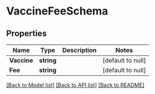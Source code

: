 # VaccineFeeSchema

## Properties
Name | Type | Description | Notes
------------ | ------------- | ------------- | -------------
**Vaccine** | **string** |  | [default to null]
**Fee** | **string** |  | [default to null]

[[Back to Model list]](../README.md#documentation-for-models) [[Back to API list]](../README.md#documentation-for-api-endpoints) [[Back to README]](../README.md)

